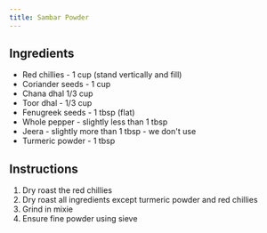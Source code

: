 ```yaml
---
title: Sambar Powder
---
```

## Ingredients
- Red chillies - 1 cup (stand vertically and fill)
- Coriander seeds - 1 cup
- Chana dhal 1/3 cup
- Toor dhal - 1/3 cup
- Fenugreek seeds - 1 tbsp (flat)
- Whole pepper - slightly less than 1 tbsp
- Jeera - slightly more than 1 tbsp - we don't use
- Turmeric powder - 1 tbsp

## Instructions

1. Dry roast the red chillies
1. Dry roast all ingredients except turmeric powder and red chillies
1. Grind in mixie
1. Ensure fine powder using sieve
